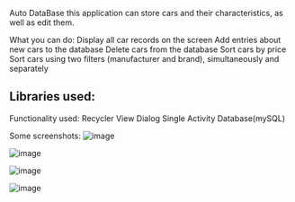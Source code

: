 Auto DataBase
this application can store cars and their characteristics, as well as edit them.

What you can do:
Display all car records on the screen
Add entries about new cars to the database
Delete cars from the database
Sort cars by price
Sort cars using two filters (manufacturer and brand), simultaneously and separately

Libraries used:
-

Functionality used:
Recycler View
Dialog
Single Activity
Database(mySQL)

Some screenshots:
![image](https://user-images.githubusercontent.com/109204462/186496646-2d77df08-5c5c-436b-8d0f-23fbbed2daf9.png)

![image](https://user-images.githubusercontent.com/109204462/186496902-8f88a001-652e-4452-b40d-23e8a72b757a.png)

![image](https://user-images.githubusercontent.com/109204462/186497082-cb2b35f1-8eb1-4e67-ad81-e55bf460b584.png)

![image](https://user-images.githubusercontent.com/109204462/186497214-614175c8-6b47-403e-a6c1-c9a0d89ce996.png)
